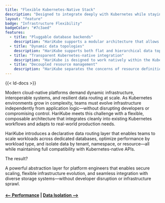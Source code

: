 ```yaml
---
title: "Flexible Kubernetes-Native Stack"
description: "Designed to integrate deeply with Kubernetes while staying loosely coupled, HariKube empowers you to build and extend infrastructure on your terms."
layout: "feature"
badge: "Infrastructure Flexibility"
badgeColor: "#7c3aed"
features:
  - title: "Pluggable database backends"
    description: "HariKube supports a modular architecture that allows seamless integration with popular relational databases like MySQL and PostgreSQL. Teams can choose the backend that best fits each workload, and mix multiple database types within the same cluster to match performance, scalability, or compliance requirements."
  - title: "Dynamic data topologies"
    description: "HariKube supports both flat and hierarchical data topologies, allowing you to shape your infrastructure around your teams, workloads, or compliance zones. You can isolate data by namespace, resource type, or region—all without changing application logic. As your platform evolves, your data topology evolves with it. Flexibility is built in, not bolted on."
  - title: "Transparent Kubernetes-native integration"
    description: "HariKube is designed to work natively within the Kubernetes ecosystem, leveraging built-in features like RBAC, admission webhooks, events, and security policies. This tight integration ensures a consistent and secure experience without requiring changes to existing cluster workflows or tooling."
  - title: "Decoupled resource management"
    description: "HariKube separates the concerns of resource definition, storage, and access—freeing your teams to focus on what matters. Developers define CRDs as usual, while the platform handles where and how the data is stored. This decoupling improves scalability, simplifies multi-tenancy, and enhances operational flexibility without changing your Kubernetes workflow."
---
```


{{< ld-docs >}}

Modern cloud-native platforms demand dynamic infrastructure, interoperable systems, and resilient data routing at scale. As Kubernetes environments grow in complexity, teams must evolve infrastructure independently from application logic—without disrupting developers or compromising control.
HariKube meets this challenge with a flexible, composable architecture that integrates cleanly into existing Kubernetes workflows and adapts to real-world production needs.

HariKube introduces a declarative data routing layer that enables teams to scale workloads across dedicated databases, optimize performance by workload type, and isolate data by tenant, namespace, or resource—all while maintaining full compatibility with Kubernetes-native APIs.

The result?

A powerful abstraction layer for platform engineers that enables secure scaling, flexible infrastructure evolution, and seamless integration with diverse storage systems—without developer disruption or infrastructure sprawl.

#### [<-- Performance](/features/performance/) | [Data Isolation -->](/features/data-isolation/)